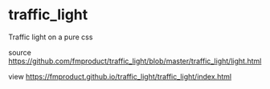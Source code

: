 # traffic_light
Traffic light on a pure css

 source https://github.com/fmproduct/traffic_light/blob/master/traffic_light/light.html
 
 view https://fmproduct.github.io/traffic_light/traffic_light/index.html
